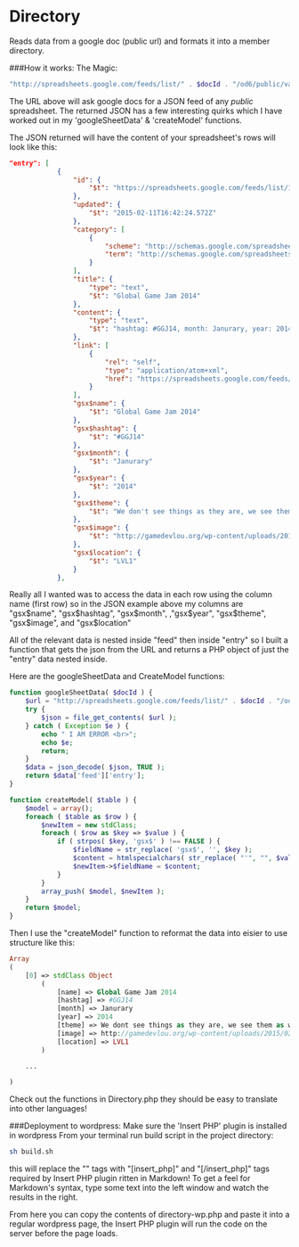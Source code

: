# Directory

Reads data from a google doc (public url) and formats it into a member directory.

###How it works:
The Magic: 
```php
"http://spreadsheets.google.com/feeds/list/" . $docId . "/od6/public/values?alt=json&amp;callback=displayContent"
```
The URL above will ask google docs for a JSON feed of any *public* spreadsheet.
The returned JSON has a few interesting quirks which I have worked out in my 'googleSheetData' & 'createModel' functions.

The JSON returned will have the content of your spreadsheet's rows will look like this:
```json
"entry": [
            {
                "id": {
                    "$t": "https://spreadsheets.google.com/feeds/list/1yAFycceiw7hi3uIGfPof49V7jGJ0MzTlh0C-2YtS80Q/od6/public/values/cokwr"
                },
                "updated": {
                    "$t": "2015-02-11T16:42:24.572Z"
                },
                "category": [
                    {
                        "scheme": "http://schemas.google.com/spreadsheets/2006",
                        "term": "http://schemas.google.com/spreadsheets/2006#list"
                    }
                ],
                "title": {
                    "type": "text",
                    "$t": "Global Game Jam 2014"
                },
                "content": {
                    "type": "text",
                    "$t": "hashtag: #GGJ14, month: Janurary, year: 2014, theme: We don't see things as they are, we see them as we are., image: http://gamedevlou.org/wp-content/uploads/2015/02/badge-ggj14.png, location: LVL1"
                },
                "link": [
                    {
                        "rel": "self",
                        "type": "application/atom+xml",
                        "href": "https://spreadsheets.google.com/feeds/list/1yAFycceiw7hi3uIGfPof49V7jGJ0MzTlh0C-2YtS80Q/od6/public/values/cokwr"
                    }
                ],
                "gsx$name": {
                    "$t": "Global Game Jam 2014"
                },
                "gsx$hashtag": {
                    "$t": "#GGJ14"
                },
                "gsx$month": {
                    "$t": "Janurary"
                },
                "gsx$year": {
                    "$t": "2014"
                },
                "gsx$theme": {
                    "$t": "We don't see things as they are, we see them as we are."
                },
                "gsx$image": {
                    "$t": "http://gamedevlou.org/wp-content/uploads/2015/02/badge-ggj14.png"
                },
                "gsx$location": {
                    "$t": "LVL1"
                }
            },
```
Really all I wanted was to access the data in each row using the column name (first row)
so in the JSON example above my columns are "gsx$name", "gsx$hashtag", "gsx$month", ,"gsx$year", "gsx$theme", "gsx$image", and "gsx$location"

All of the relevant data is nested inside "feed" then inside "entry"
so I built a function that gets the json from the URL and returns a PHP object of just the "entry" data nested inside.

Here are the googleSheetData and CreateModel functions:
```php
function googleSheetData( $docId ) {
	$url = "http://spreadsheets.google.com/feeds/list/" . $docId . "/od6/public/values?alt=json&amp;callback=displayContent";
	try {
		$json = file_get_contents( $url );
	} catch ( Exception $e ) {
		echo " I AM ERROR <br>";
		echo $e;
		return;
	}
	$data = json_decode( $json, TRUE );
	return $data['feed']['entry'];
}

function createModel( $table ) {
	$model = array();
	foreach ( $table as $row ) {
		$newItem = new stdClass;
		foreach ( $row as $key => $value ) {
			if ( strpos( $key, 'gsx$' ) !== FALSE ) {
				$fieldName = str_replace( 'gsx$', '', $key );
				$content = htmlspecialchars( str_replace( "'", "", $value['$t'] ) );
				$newItem->$fieldName = $content;
			}
		}
		array_push( $model, $newItem );
	}
	return $model;
}
```
Then I use the "createModel" function to reformat the data into eisier to use structure like this:
```php
Array
(
    [0] => stdClass Object
        (
            [name] => Global Game Jam 2014
            [hashtag] => #GGJ14
            [month] => Janurary
            [year] => 2014
            [theme] => We dont see things as they are, we see them as we are.
            [image] => http://gamedevlou.org/wp-content/uploads/2015/02/badge-ggj14.png
            [location] => LVL1
        )

    ...

)
```
Check out the functions in Directory.php they should be easy to translate into other languages!


###Deployment to wordpress:
Make sure the 'Insert PHP' plugin is installed in wordpress
From your terminal run build script in the project directory:
```sh
sh build.sh
```
this will replace the "<?php" and "?>" tags with "[insert_php]" and "[/insert_php]" tags required by Insert PHP plugin
ritten in Markdown! To get a feel for Markdown's syntax, type some text into the left window and watch the results in the right.

From here you can copy the contents of directory-wp.php and paste it into a regular wordpress page, the Insert PHP plugin will run the code on the server before the page loads.

